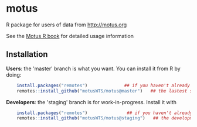 # motus
R package for users of data from http://motus.org

See the [Motus R book](http://motus.org/MotusRBook/) for detailed usage information


## Installation
**Users**: the 'master' branch is what you want.  You can install it
from R by doing:
```R
    install.packages("remotes")              ## if you haven't already done this
    remotes::install_github("motusWTS/motus@master")   ## the lastest stable version
```

**Developers**: the 'staging' branch is for work-in-progress.  Install it with
```R
    install.packages("remotes")               ## if you haven't already done this
    remotes::install_github("motusWTS/motus@staging")   ## the development version
```
